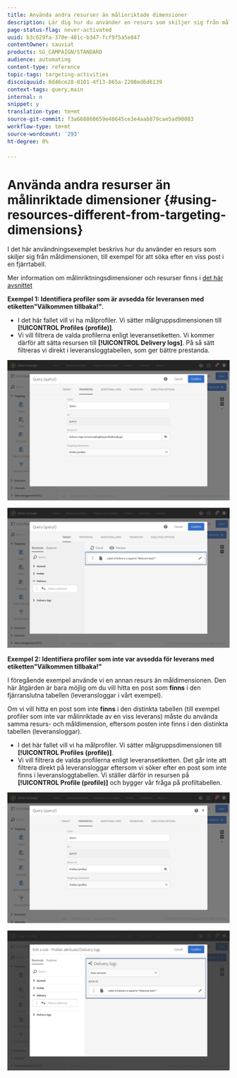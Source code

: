 ```yaml
---
title: Använda andra resurser än målinriktade dimensioner
description: Lär dig hur du använder en resurs som skiljer sig från måldimensionen.
page-status-flag: never-activated
uuid: b3c629fa-370e-481c-b347-fcf9f5a5e847
contentOwner: sauviat
products: SG_CAMPAIGN/STANDARD
audience: automating
content-type: reference
topic-tags: targeting-activities
discoiquuid: 8d46ce28-0101-4f13-865a-2208ed6d6139
context-tags: query,main
internal: n
snippet: y
translation-type: tm+mt
source-git-commit: f3a668860659e40645ce3e4aab879cae5ad90083
workflow-type: tm+mt
source-wordcount: '293'
ht-degree: 0%

---
```



# Använda andra resurser än målinriktade dimensioner {#using-resources-different-from-targeting-dimensions}

I det här användningsexemplet beskrivs hur du använder en resurs som skiljer sig från måldimensionen, till exempel för att söka efter en viss post i en fjärrtabell.

Mer information om målinriktningsdimensioner och resurser finns i [det här avsnittet](../../automating/using/query.md#targeting-dimensions-and-resources)

**Exempel 1: Identifiera profiler som är avsedda för leveransen med etiketten&quot;Välkommen tillbaka!&quot;**.

* I det här fallet vill vi ha målprofiler. Vi sätter målgruppsdimensionen till **[!UICONTROL Profiles (profile)]**.
* Vi vill filtrera de valda profilerna enligt leveransetiketten. Vi kommer därför att sätta resursen till **[!UICONTROL Delivery logs]**. På så sätt filtreras vi direkt i leveransloggtabellen, som ger bättre prestanda.

![](assets/targeting_dimension6.png)

![](assets/targeting_dimension7.png)

**Exempel 2: Identifiera profiler som inte var avsedda för leverans med etiketten&quot;Välkommen tillbaka!&quot;**

I föregående exempel använde vi en annan resurs än måldimensionen. Den här åtgärden är bara möjlig om du vill hitta en post som **finns** i den fjärranslutna tabellen (leveransloggar i vårt exempel).

Om vi vill hitta en post som inte **finns** i den distinkta tabellen (till exempel profiler som inte var målinriktade av en viss leverans) måste du använda samma resurs- och måldimension, eftersom posten inte finns i den distinkta tabellen (leveransloggar).

* I det här fallet vill vi ha målprofiler. Vi sätter målgruppsdimensionen till **[!UICONTROL Profiles (profile)]**.
* Vi vill filtrera de valda profilerna enligt leveransetiketten. Det går inte att filtrera direkt på leveransloggar eftersom vi söker efter en post som inte finns i leveransloggtabellen. Vi ställer därför in resursen på **[!UICONTROL Profile (profile)]** och bygger vår fråga på profiltabellen.

![](assets/targeting_dimension8.png)

![](assets/targeting_dimension9.png)
